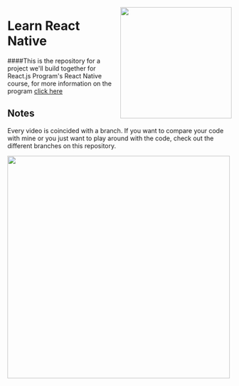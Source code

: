 [<img src="http://www.reactjsprogram.com/images/reactjsprogram-500.png" width="250" align="right">](http://reactjsprogram.com)

Learn React Native
========

####This is the repository for a project we'll build together for React.js Program's React Native course, for more information on the program [click here](http://reactjsprogram.com)

## Notes
Every video is coincided with a branch. If you want to compare your code with mine or you just want to play around with the code, check out the different branches on this repository.

[<img src="http://www.reactjsprogram.com/images/social-banner.png" width="500" align="left">](http://twitter.com/tylermcginnis33)